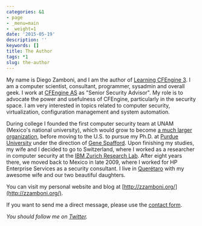 ```yaml
---
categories: &1
- page
- _menu=main
- _weight=1
date: '2015-05-19'
description: ''
keywords: []
title: The Author
tags: *1
slug: the-author
---
```



My name is Diego Zamboni, and I am the author of [Learning CFEngine 3](http://shop.oreilly.com/product/0636920022022.do). I am a computer scientist, consultant, programmer, sysadmin and overall geek. I work at [CFEngine AS](http://cfengine.com/) as "Senior Security Advisor". My role is to advocate the power and usefulness of CFEngine, particularly in the security space. I am very interested in topics related to computer security, virtualization, configuration management and system automation.


During college I founded the first computer security team at UNAM (Mexico's national university), which would grow to become [a much larger organization](http://www.seguridad.unam.mx/), before moving to the U.S. to pursue my Ph.D. at [Purdue University](http://www.cerias.purdue.edu/) under the direction of [Gene Spafford](http://spaf.cerias.purdue.edu/). Upon finishing my studies, my wife and I decided to go to Switzerland, where I worked as a researcher in computer security at the [IBM Zurich Research Lab](http://www.zurich.ibm.com/). After eight years there, we moved back to Mexico in late 2009, where I worked for HP Enterprise Services as a security consultant. I live in [Quer&eacute;taro](http://en.wikipedia.org/wiki/Quer%C3%A9taro,_Quer%C3%A9taro) with my awesome wife and our two beautiful daughters.


You can visit my personal website and blog at [http://zzamboni.org/](http://zzamboni.org/).


If you want to send me a direct message, please use the [contact form](contact.html).


*You should follow me on [Twitter](http://twitter.com/zzamboni).*


